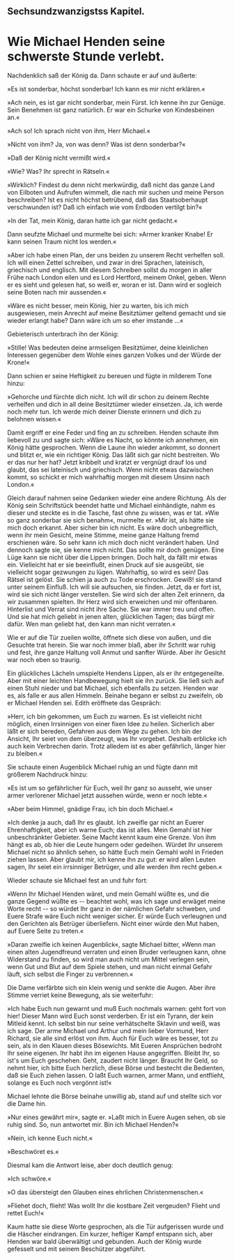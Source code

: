 
<h2>Sechsundzwanzigstss Kapitel.</h2>

<h1>Wie Michael Henden seine schwerste Stunde verlebt.</h1>

Nachdenklich saß der König da. Dann schaute er auf und äußerte:

»Es ist sonderbar, höchst sonderbar! Ich kann es mir nicht erklären.«

»Ach nein, es ist gar nicht sonderbar, mein Fürst. Ich kenne ihn
zur Genüge. Sein Benehmen ist ganz natürlich. Er war ein Schurke
von Kindesbeinen an.«

»Ach so! Ich sprach nicht von ihm, Herr Michael.«

»Nicht von ihm? Ja, von was denn? Was ist denn sonderbar?«

»Daß der König nicht vermißt wird.«

»Wie? Was? Ihr sprecht in Rätseln.«

»Wirklich? Findest du denn nicht merkwürdig, daß nicht das
ganze Land von Eilboten und Aufrufen wimmelt, die nach mir
suchen und meine Person beschreiben? Ist es nicht höchst betrübend, 
daß das Staatsoberhaupt verschwunden ist? Daß ich einfach wie
vom Erdboden vertilgt bin?«

»In der Tat, mein König, daran hatte ich gar nicht gedacht.«

Dann seufzte Michael und murmelte bei sich: »Armer kranker
Knabe! Er kann seinen Traum nicht los werden.«

»Aber ich habe einen Plan, der uns beiden zu unserem Recht
verhelfen soll. Ich will einen Zettel schreiben, und zwar in drei
Sprachen, lateinisch, griechisch und englisch. Mit diesem Schreiben
sollst du morgen in aller Frühe nach London eilen und es Lord Hertford,
meinem Onkel, geben. Wenn er es sieht und gelesen hat, so
weiß er, woran er ist. Dann wird er sogleich seine Boten nach mir
aussenden.«

»Wäre es nicht besser, mein König, hier zu warten, bis ich mich
ausgewiesen, mein Anrecht auf meine Besitztümer geltend gemacht
und sie wieder erlangt habe? Dann wäre ich um so eher imstande ...«

Gebieterisch unterbrach ihn der König:

»Stille! Was bedeuten deine armseligen Besitztümer, deine
kleinlichen Interessen gegenüber dem Wohle eines ganzen Volkes
und der Würde der Krone!«

Dann schien er seine Heftigkeit zu bereuen und fügte in milderem
Tone hinzu:

»Gehorche und fürchte dich nicht. Ich will dir schon zu deinem
Rechte verhelfen und dich in all deine Besitztümer wieder einsetzen. Ja,
ich werde noch mehr tun. Ich werde mich deiner Dienste erinnern
und dich zu belohnen wissen.«

Damit ergriff er eine Feder und fing an zu schreiben. Henden
schaute ihm liebevoll zu und sagte sich: »Wäre es Nacht, so könnte
ich annehmen, ein König hätte gesprochen. Wenn die Laune ihn
wieder ankommt, so donnert und blitzt er, wie ein richtiger König.
Das läßt sich gar nicht bestreiten. Wo er das nur her hat? Jetzt
kribbelt und kratzt er vergnügt drauf los und glaubt, das sei lateinisch
und griechisch. Wenn nicht etwas dazwischen kommt, so schickt er
mich wahrhaftig morgen mit diesem Unsinn nach London.«

Gleich darauf nahmen seine Gedanken wieder eine andere Richtung.
Als der König sein Schriftstück beendet hatte und Michael
einhändigte, nahm es dieser und steckte es in die Tasche, fast ohne
zu wissen, was er tat. »Wie so ganz sonderbar sie sich benahm«,
murmelte er. »Mir ist, als hätte sie mich doch erkannt. Aber sicher
bin ich nicht. Es wäre doch unbegreiflich, wenn ihr mein Gesicht, 
meine Stimme, meine ganze Haltung fremd erschienen wäre. So
sehr kann ich mich doch nicht verändert haben. Und dennoch sagte
sie, sie kenne mich nicht. Das sollte mir doch genügen. Eine Lüge
kann sie nicht über die Lippen bringen. Doch halt, da fällt mir
etwas ein. Vielleicht hat er sie beeinflußt, einen Druck auf sie ausgeübt,
sie vielleicht sogar gezwungen zu lügen. Wahrhaftig, so wird
es sein! Das Rätsel ist gelöst. Sie schien ja auch zu Tode erschrocken.
Gewiß! sie stand unter seinem Einfluß. Ich will sie aufsuchen, sie
finden. Jetzt, da er fort ist, wird sie sich nicht länger verstellen. Sie
wird sich der alten Zeit erinnern, da wir zusammen spielten. Ihr
Herz wird sich erweichen und mir offenbaren. Hinterlist und Verrat
sind nicht ihre Sache. Sie war immer treu und offen. Und sie hat
mich geliebt in jenen alten, glücklichen Tagen; das bürgt mir dafür.
Wen man geliebt hat, den kann man nicht verraten.«

Wie er auf die Tür zueilen wollte, öffnete sich diese von außen,
und die Gesuchte trat herein. Sie war noch immer blaß, aber ihr
Schritt war ruhig und fest, ihre ganze Haltung voll Anmut und
sanfter Würde. Aber ihr Gesicht war noch eben so traurig.

Ein glückliches Lächeln umspielte Hendens Lippen, als er ihr
entgegeneilte. Aber mit einer leichten Handbewegung hielt sie ihn
zurück. Sie ließ sich auf einen Stuhl nieder und bat Michael, sich
ebenfalls zu setzen. Henden war es, als falle er aus allen Himmeln.
Beinahe begann er selbst zu zweifeln, ob er Michael Henden sei.
Edith eröffnete das Gespräch:

»Herr, ich bin gekommen, um Euch zu warnen. Es ist vielleicht
nicht möglich, einen Irrsinnigen von einer fixen Idee zu heilen.
Sicherlich aber läßt er sich bereden, Gefahren aus dem Wege zu gehen.
Ich bin der Ansicht, Ihr seiet von dem überzeugt, was Ihr vorgebet.
Deshalb erblicke ich auch kein Verbrechen darin. Trotz alledem ist
es aber gefährlich, länger hier zu bleiben.«

Sie schaute einen Augenblick Michael ruhig an und fügte dann
mit größerem Nachdruck hinzu:

»Es ist um so gefährlicher für Euch, weil Ihr ganz so ausseht,
wie unser armer verlorener Michael jetzt aussehen würde, wenn er
noch lebte.«

»Aber beim Himmel, gnädige Frau, ich bin doch Michael.«

»Ich denke ja auch, daß Ihr es glaubt. Ich zweifle gar nicht
an Euerer Ehrenhaftigkeit, aber ich warne Euch; das ist alles. Mein
Gemahl ist hier unbeschränkter Gebieter. Seine Macht kennt kaum 
eine Grenze. Von ihm hängt es ab, ob hier die Leute hungern oder
gedeihen. Würdet Ihr unserem Michael nicht so ähnlich sehen, so
hätte Euch mein Gemahl wohl in Frieden ziehen lassen. Aber
glaubt mir, ich kenne ihn zu gut: er wird allen Leuten sagen, Ihr
seiet ein irrsinniger Betrüger, und alle werden ihm recht geben.«

Wieder schaute sie Michael fest an und fuhr fort:

»Wenn Ihr Michael Henden wäret, und mein Gemahl wüßte
es, und die ganze Gegend wüßte es -- beachtet wohl, was ich sage
und erwäget meine Worte recht -- so würdet Ihr ganz in der nämlichen
Gefahr schweben, und Euere Strafe wäre Euch nicht weniger
sicher. Er würde Euch verleugnen und den Gerichten als Betrüger
überliefern. Nicht einer würde den Mut haben, auf Euere Seite
zu treten.«

»Daran zweifle ich keinen Augenblick«, sagte Michael bitter, »Wenn
man einen alten Jugendfreund verraten und einen Bruder verleugnen
kann, ohne Widerstand zu finden, so wird man auch nicht
um Mittel verlegen sein, wenn Gut und Blut auf dem Spiele stehen,
und man nicht einmal Gefahr läuft, sich selbst die Finger zu verbrennen.«

Die Dame verfärbte sich ein klein wenig und senkte die Augen.
Aber ihre Stimme verriet keine Bewegung, als sie weiterfuhr:

»Ich habe Euch nun gewarnt und muß Euch nochmals warnen:
geht fort von hier! Dieser Mann wird Euch sonst verderben. Er
ist ein Tyrann, der kein Mitleid kennt. Ich selbst bin nur seine verhätschelte
Sklavin und weiß, was ich sage. Der arme Michael und
Arthur und mein lieber Vormund, Herr Richard, sie alle sind erlöst
von ihm. Auch für Euch wäre es besser, tot zu sein, als in den Klauen
dieses Bösewichts. Mit Eueren Ansprüchen bedroht Ihr seine eigenen.
Ihr habt ihn im eigenen Hause angegriffen. Bleibt Ihr, so ist's um
Euch geschehen. Geht, zaudert nicht länger. Braucht Ihr Geld,
so nehmt hier, ich bitte Euch herzlich, diese Börse und bestecht die
Bedienten, daß sie Euch ziehen lassen. O laßt Euch warnen, armer
Mann, und entflieht, solange es Euch noch vergönnt ist!«

Michael lehnte die Börse beinahe unwillig ab, stand auf und
stellte sich vor die Dame hin.

»Nur eines gewährt mir«, sagte er. »Laßt mich in Euere Augen
sehen, ob sie ruhig sind. So, nun antwortet mir. Bin ich Michael
Henden?«

»Nein, ich kenne Euch nicht.«
 

»Beschwöret es.«

Diesmal kam die Antwort leise, aber doch deutlich genug:

»Ich schwöre.«

»O das übersteigt den Glauben eines ehrlichen Christenmenschen.«

»Fliehet doch, flieht! Was wollt Ihr die kostbare Zeit vergeuden?
Flieht und rettet Euch!«

Kaum hatte sie diese Worte gesprochen, als die Tür aufgerissen
wurde und die Häscher eindrangen. Ein kurzer, heftiger Kampf
entspann sich, aber Henden war bald überwältigt und gebunden.
Auch der König wurde gefesselt und mit seinem Beschützer abgeführt.

